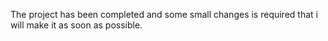 The project has been completed and some small changes is required that i will make it as soon as possible.
